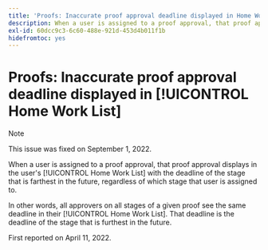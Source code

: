 ```yaml
---
title: 'Proofs: Inaccurate proof approval deadline displayed in Home Work List'
description: When a user is assigned to a proof approval, that proof approval displays in the user's Home Work List with the deadline of the stage that is farthest in the future, regardless of which stage that user is assigned to.
exl-id: 60dcc9c3-6c60-488e-921d-453d4b011f1b
hidefromtoc: yes
---
```

# Proofs: Inaccurate proof approval deadline displayed in [!UICONTROL Home Work List]

>[!NOTE]
>
>This issue was fixed on September 1, 2022.

When a user is assigned to a proof approval, that proof approval displays in the user's [!UICONTROL Home Work List] with the deadline of the stage that is farthest in the future, regardless of which stage that user is assigned to. 

In other words, all approvers on all stages of a given proof see the same deadline in their [!UICONTROL Home Work List]. That deadline is the deadline of the stage that is furthest in the future.

First reported on April 11, 2022.
